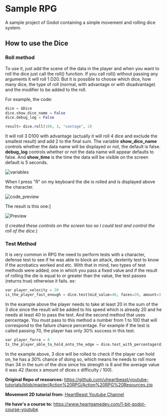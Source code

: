 # Sample RPG

A sample project of Godot containing a simple movement and rolling dice system.

## How to use the Dice

### Roll method

To use it, just add the scene of the data in the player
and when you want to roll the dice just call the roll() function.
If you call roll() without passing any arguments it will roll 1 D20.
But it is possible to choose which dice, how many dice, the type of roll (normal, with advantage or with disadvantage) and the modifier to be added to the roll.

For example, the code: 
```python
dice = $Dice
dice.show_dice_name = False
dice.debug_log = False

result= dice.roll(100, 3, "vantage", 2)
```
It will roll 3 D100 with advantage (actually it will roll 4 dice and exclude the smallest result) and add 2 to the final sum.
The variable **show_dice_name** controls whether the data name will be displayed or not, the default is false.
**debug_log** controls whether or not the data name will appear defaults to false.
And **show_time** is the time the data will be visible on the screen default is 5 seconds.

![variables](https://cdn.discordapp.com/attachments/758764113807147053/886088574208979014/unknown.png "variables")

When I press "R" on my keyboard the die is rolled and is displayed above the character.

![code_preview](https://cdn.discordapp.com/attachments/758764113807147053/886090172385603584/unknown.png "code_preview")

The result is this one:]

![Preview](https://cdn.discordapp.com/attachments/758764113807147053/886089786308300861/unknown.png "Preview")

(*I created these controls on the screen too so I could test and control the roll of the dice.*)

### Test Method

It is very common in RPG the need to perform tests with a character, defense test to see if he was able to block an attack, dexterity test to know if the acrobatics worked and etc.
With that in mind, two types of test methods were added, one in which you pass a fixed value and if the result of rolling the die is equal to or greater than the value, the test passes (returns true) otherwise it fails.
ex:
```python
var player_velocity = 20
is_the_player_fast_enough = dice.test(mid_value=40, faces=20, amount=3, "normal", player_velocity)
```

In the example above the player needs to take at least 20 in the sum of the 3 dice since the result will be added to his speed which is already 20 and he needs at least 40 to pass the test.
And the second method that uses percentage. You must pass to this method a number from 1 to 100 that will correspond to the failure chance percentage. For example if the test is called passing 70, the player has only 30% success in this test.

```python
var player_force = 8
Is_the_player_able_to_hold_onto_the_edge = dice.test_with_percentage(dificulty=70, faces=20, amount=3, "normal", player_force)
```

In the example above, 3 dice will be rolled to check if the player can hold on, he has a 30% chance of doing so, which means he needs to roll more than 34 in the sum of the dice since his strength is 8 and the average value it was 42 (faces x amount of dices x difficulty / 100).

**Original Repo of resources:** https://github.com/uheartbeast/youtube-tutorials/blob/master/Action%20RPG/Action%20RPG%20Resources.zip

**Movement 2D tutorial from:** [HeartBeast Youtube Channel](http://https://www.youtube.com/watch?v=mAbG8Oi-SvQ&list=PL9FzW-m48fn2SlrW0KoLT4n5egNdX-W9a "HeartBeast Channel")

**He have's a course to:** https://www.heartgamedev.com/1-bit-godot-course-youtube
